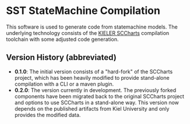 # SST StateMachine Compilation

This software is used to generate code from statemachine models.
The underlying technology consists of the [KIELER SCCharts](https://rtsys.informatik.uni-kiel.de/confluence/x/GIDbAQ) compilation toolchain with some adjusted code generation.

## Version History (abbreviated)

* **0.1.0**: The initial version consists of a "hard-fork" of the SCCharts project, which has been heavily modified to provide stand-alone compilation with a CLI or a maven plugin.
* **0.2.0**: The version currently in development. The previously forked components have been migrated back to the original SCCharts project and options to use SCCharts in a stand-alone way. This version now depends on the published artifacts from Kiel University and only provides the modified data.